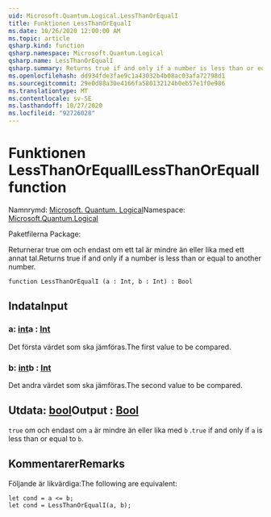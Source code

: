 ```yaml
---
uid: Microsoft.Quantum.Logical.LessThanOrEqualI
title: Funktionen LessThanOrEqualI
ms.date: 10/26/2020 12:00:00 AM
ms.topic: article
qsharp.kind: function
qsharp.namespace: Microsoft.Quantum.Logical
qsharp.name: LessThanOrEqualI
qsharp.summary: Returns true if and only if a number is less than or equal to another number.
ms.openlocfilehash: dd934fde3fae9c1a43032b4b08ac03afa72798d1
ms.sourcegitcommit: 29e0d88a30e4166fa580132124b0eb57e1f0e986
ms.translationtype: MT
ms.contentlocale: sv-SE
ms.lasthandoff: 10/27/2020
ms.locfileid: "92726028"
---
```

# <a name="lessthanorequali-function"></a><span data-ttu-id="4bc0d-102">Funktionen LessThanOrEqualI</span><span class="sxs-lookup"><span data-stu-id="4bc0d-102">LessThanOrEqualI function</span></span>

<span data-ttu-id="4bc0d-103">Namnrymd: [Microsoft. Quantum. Logical](xref:Microsoft.Quantum.Logical)</span><span class="sxs-lookup"><span data-stu-id="4bc0d-103">Namespace: [Microsoft.Quantum.Logical](xref:Microsoft.Quantum.Logical)</span></span>

<span data-ttu-id="4bc0d-104">Paketfilerna [](https://nuget.org/packages/)</span><span class="sxs-lookup"><span data-stu-id="4bc0d-104">Package: [](https://nuget.org/packages/)</span></span>


<span data-ttu-id="4bc0d-105">Returnerar true om och endast om ett tal är mindre än eller lika med ett annat tal.</span><span class="sxs-lookup"><span data-stu-id="4bc0d-105">Returns true if and only if a number is less than or equal to another number.</span></span>

```qsharp
function LessThanOrEqualI (a : Int, b : Int) : Bool
```


## <a name="input"></a><span data-ttu-id="4bc0d-106">Indata</span><span class="sxs-lookup"><span data-stu-id="4bc0d-106">Input</span></span>

### <a name="a--int"></a><span data-ttu-id="4bc0d-107">a: [int](xref:microsoft.quantum.lang-ref.int)</span><span class="sxs-lookup"><span data-stu-id="4bc0d-107">a : [Int](xref:microsoft.quantum.lang-ref.int)</span></span>

<span data-ttu-id="4bc0d-108">Det första värdet som ska jämföras.</span><span class="sxs-lookup"><span data-stu-id="4bc0d-108">The first value to be compared.</span></span>


### <a name="b--int"></a><span data-ttu-id="4bc0d-109">b: [int](xref:microsoft.quantum.lang-ref.int)</span><span class="sxs-lookup"><span data-stu-id="4bc0d-109">b : [Int](xref:microsoft.quantum.lang-ref.int)</span></span>

<span data-ttu-id="4bc0d-110">Det andra värdet som ska jämföras.</span><span class="sxs-lookup"><span data-stu-id="4bc0d-110">The second value to be compared.</span></span>



## <a name="output--bool"></a><span data-ttu-id="4bc0d-111">Utdata: [bool](xref:microsoft.quantum.lang-ref.bool)</span><span class="sxs-lookup"><span data-stu-id="4bc0d-111">Output : [Bool](xref:microsoft.quantum.lang-ref.bool)</span></span>

<span data-ttu-id="4bc0d-112">`true` om och endast om `a` är mindre än eller lika med `b` .</span><span class="sxs-lookup"><span data-stu-id="4bc0d-112">`true` if and only if `a` is less than or equal to `b`.</span></span>

## <a name="remarks"></a><span data-ttu-id="4bc0d-113">Kommentarer</span><span class="sxs-lookup"><span data-stu-id="4bc0d-113">Remarks</span></span>

<span data-ttu-id="4bc0d-114">Följande är likvärdiga:</span><span class="sxs-lookup"><span data-stu-id="4bc0d-114">The following are equivalent:</span></span>

```Q#
let cond = a <= b;
let cond = LessThanOrEqualI(a, b);
```